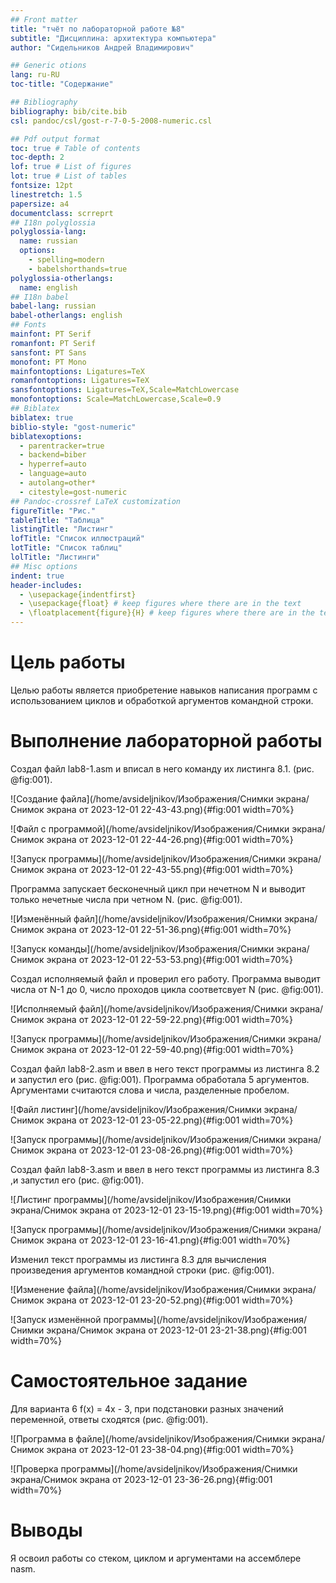 ```yaml
---
## Front matter
title: "тчёт по лабораторной работе №8"
subtitle: "Дисциплина: архитектура компьютера"
author: "Сидельников Андрей Владимирович"

## Generic otions
lang: ru-RU
toc-title: "Содержание"

## Bibliography
bibliography: bib/cite.bib
csl: pandoc/csl/gost-r-7-0-5-2008-numeric.csl

## Pdf output format
toc: true # Table of contents
toc-depth: 2
lof: true # List of figures
lot: true # List of tables
fontsize: 12pt
linestretch: 1.5
papersize: a4
documentclass: scrreprt
## I18n polyglossia
polyglossia-lang:
  name: russian
  options:
	- spelling=modern
	- babelshorthands=true
polyglossia-otherlangs:
  name: english
## I18n babel
babel-lang: russian
babel-otherlangs: english
## Fonts
mainfont: PT Serif
romanfont: PT Serif
sansfont: PT Sans
monofont: PT Mono
mainfontoptions: Ligatures=TeX
romanfontoptions: Ligatures=TeX
sansfontoptions: Ligatures=TeX,Scale=MatchLowercase
monofontoptions: Scale=MatchLowercase,Scale=0.9
## Biblatex
biblatex: true
biblio-style: "gost-numeric"
biblatexoptions:
  - parentracker=true
  - backend=biber
  - hyperref=auto
  - language=auto
  - autolang=other*
  - citestyle=gost-numeric
## Pandoc-crossref LaTeX customization
figureTitle: "Рис."
tableTitle: "Таблица"
listingTitle: "Листинг"
lofTitle: "Список иллюстраций"
lotTitle: "Список таблиц"
lolTitle: "Листинги"
## Misc options
indent: true
header-includes:
  - \usepackage{indentfirst}
  - \usepackage{float} # keep figures where there are in the text
  - \floatplacement{figure}{H} # keep figures where there are in the text
---
```


# Цель работы

Целью работы является приобретение навыков написания программ с использованием циклов и обработкой аргументов командной строки.

# Выполнение лабораторной работы

Создал файл lab8-1.asm и вписал в него команду их листинга 8.1. (рис. @fig:001).

![Создание файла](/home/avsideljnikov/Изображения/Снимки экрана/Снимок экрана от 2023-12-01 22-43-43.png){#fig:001 width=70%}

![Файл с программой](/home/avsideljnikov/Изображения/Снимки экрана/Снимок экрана от 2023-12-01 22-44-26.png){#fig:001 width=70%}

![Запуск программы](/home/avsideljnikov/Изображения/Снимки экрана/Снимок экрана от 2023-12-01 22-43-55.png){#fig:001 width=70%}

Программа запускает бесконечный цикл при нечетном N и выводит только нечетные числа при четном N. (рис. @fig:001).

![Изменённый файл](/home/avsideljnikov/Изображения/Снимки экрана/Снимок экрана от 2023-12-01 22-51-36.png){#fig:001 width=70%}

![Запуск команды](/home/avsideljnikov/Изображения/Снимки экрана/Снимок экрана от 2023-12-01 22-53-53.png){#fig:001 width=70%}

Создал исполняемый файл и проверил его работу. Программа выводит числа от N-1 до 0, число проходов цикла соответсвует N (рис. @fig:001).

![Исполняемый файл](/home/avsideljnikov/Изображения/Снимки экрана/Снимок экрана от 2023-12-01 22-59-22.png){#fig:001 width=70%}

![Запуск программы](/home/avsideljnikov/Изображения/Снимки экрана/Снимок экрана от 2023-12-01 22-59-40.png){#fig:001 width=70%}

Создал файл lab8-2.asm и ввел в него текст программы из листинга 8.2 и запустил его (рис. @fig:001).  Программа обработала 5 аргументов. Аргументами считаются слова и числа, разделенные пробелом.

![Файл листинг](/home/avsideljnikov/Изображения/Снимки экрана/Снимок экрана от 2023-12-01 23-05-22.png){#fig:001 width=70%}

![Запуск программы](/home/avsideljnikov/Изображения/Снимки экрана/Снимок экрана от 2023-12-01 23-08-26.png){#fig:001 width=70%}

Создал файл lab8-3.asm и ввел в него текст программы из листинга 8.3 ,и запустил его (рис. @fig:001). 

![Листинг программы](/home/avsideljnikov/Изображения/Снимки экрана/Снимок экрана от 2023-12-01 23-15-19.png){#fig:001 width=70%}

![Запуск программы](/home/avsideljnikov/Изображения/Снимки экрана/Снимок экрана от 2023-12-01 23-16-41.png){#fig:001 width=70%}

Изменил текст программы из листинга 8.3 для вычисления произведения аргументов командной строки (рис. @fig:001). 

![Изменение файла](/home/avsideljnikov/Изображения/Снимки экрана/Снимок экрана от 2023-12-01 23-20-52.png){#fig:001 width=70%}

![Запуск изменённой программы](/home/avsideljnikov/Изображения/Снимки экрана/Снимок экрана от 2023-12-01 23-21-38.png){#fig:001 width=70%}

# Самостоятельное задание

Для варианта 6 f(x) = 4x - 3, при подстановки разных значений переменной, ответы сходятся (рис. @fig:001). 

![Программа в файле](/home/avsideljnikov/Изображения/Снимки экрана/Снимок экрана от 2023-12-01 23-38-04.png){#fig:001 width=70%}

![Проверка программы](/home/avsideljnikov/Изображения/Снимки экрана/Снимок экрана от 2023-12-01 23-36-26.png){#fig:001 width=70%}


# Выводы

Я освоил работы со стеком, циклом и аргументами на ассемблере nasm.

